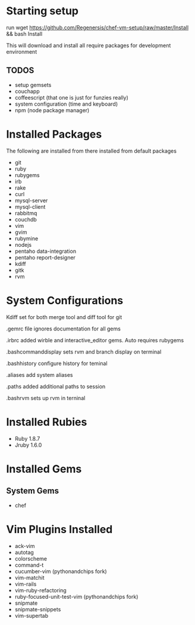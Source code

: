 Starting setup
==============

run wget https://github.com/Regenersis/chef-vm-setup/raw/master/Install && bash Install

This will download and install all require packages for development environment

TODOS
-----

- setup gemsets
- couchapp
- coffeescript (that one is just for funzies really)
- system configuration (time and keyboard)
- npm (node package manager)


Installed Packages
==================

The following are installed from there installed from default packages

- git
- ruby
- rubygems
- irb
- rake
- curl
- mysql-server
- mysql-client
- rabbitmq
- couchdb
- vim
- gvim
- rubymine
- nodejs
- pentaho data-integration
- pentaho report-designer
- kdiff
- gitk
- rvm


System Configurations
=====================

Kdiff set for both merge tool and diff tool for git

.gemrc file ignores documentation for all gems

.irbrc added wirble and interactive_editor gems. Auto requires rubygems

.bashcommanddisplay sets rvm and branch display on terminal

.bashhistory configure history for teminal

.aliases add system aliases

.paths added additional paths to session

.bashrvm sets up rvm in terninal

Installed Rubies
================

- Ruby 1.8.7
- Jruby 1.6.0

Installed Gems
==============

System Gems
-----------

- chef


Vim Plugins Installed
=====================

- ack-vim
- autotag
- colorscheme
- command-t
- cucumber-vim (pythonandchips fork)
- vim-matchit
- vim-rails
- vim-ruby-refactoring
- ruby-focused-unit-test-vim (pythonandchips fork)
- snipmate
- snipmate-snippets
- vim-supertab
